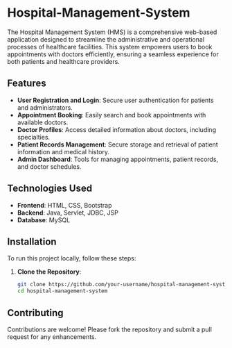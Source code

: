 # Hospital-Management-System
The Hospital Management System (HMS) is a comprehensive web-based application designed to streamline the administrative and operational processes of healthcare facilities. This system empowers users to book appointments with doctors efficiently, ensuring a seamless experience for both patients and healthcare providers.

## Features

- **User Registration and Login**: Secure user authentication for patients and administrators.
- **Appointment Booking**: Easily search and book appointments with available doctors.
- **Doctor Profiles**: Access detailed information about doctors, including specialties.
- **Patient Records Management**: Secure storage and retrieval of patient information and medical history.
- **Admin Dashboard**: Tools for managing appointments, patient records, and doctor schedules.

## Technologies Used

- **Frontend**: HTML, CSS, Bootstrap
- **Backend**: Java, Servlet, JDBC, JSP
- **Database**: MySQL

## Installation

To run this project locally, follow these steps:

1. **Clone the Repository**:
   ```bash
   git clone https://github.com/your-username/hospital-management-system.git
   cd hospital-management-system
   ```
## Contributing
   Contributions are welcome! Please fork the repository and submit a pull request for any enhancements.
